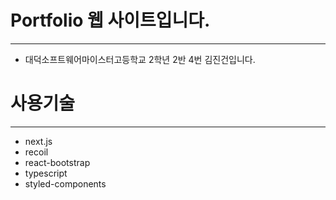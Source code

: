 # Portfolio 웹 사이트입니다.

---

- 대덕소프트웨어마이스터고등학교 2학년 2반 4번 김진건입니다.

# 사용기술

---

- next.js
- recoil
- react-bootstrap
- typescript
- styled-components

